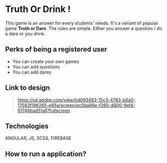 # Truth Or Drink !

This game is an answer for every  students' needs. It's a variant of popular game **Truth or Dare**. The rules are simple. Either you answer a question / do a dare or you drink.

## Perks of being a registered user
 - You can create your own games
 - You can add questions
 - You can add dares

##  Link to design 

> https://xd.adobe.com/view/bd093483-15c3-4783-b0a0-17583f196265-e85a/screen/ec5ba66e-f260-4600-9ef4-61746bad51a6?fullscreen

## Technologies

ANGULAR, JS, SCSS, FIREBASE

##  How to run a application? 
